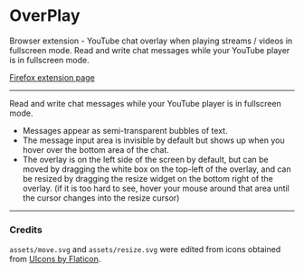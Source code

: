 # OverPlay

Browser extension - YouTube chat overlay when playing streams / videos in fullscreen mode. Read and write chat messages while your YouTube player is in fullscreen mode.

[Firefox extension page](https://addons.mozilla.org/en-US/firefox/addon/overplay/)

---

Read and write chat messages while your YouTube player is in fullscreen mode.

 - Messages appear as semi-transparent bubbles of text.
 - The message input area is invisible by default but shows up when you hover over the bottom area of the chat.
 - The overlay is on the left side of the screen by default, but can be moved by dragging the white box on the top-left of the overlay, and can be resized by dragging the resize widget on the bottom right of the overlay. (if it is too hard to see, hover your mouse around that area until the cursor changes into the resize cursor)

---

### Credits

`assets/move.svg` and `assets/resize.svg` were edited from icons obtained from [UIcons by Flaticon](https://www.flaticon.com/uicons).
